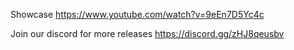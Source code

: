 Showcase https://www.youtube.com/watch?v=9eEn7D5Yc4c

Join our discord for more releases https://discord.gg/zHJ8qeusbv
